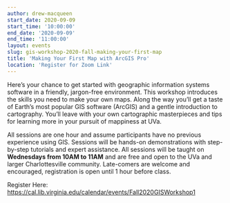 ```yaml
---
author: drew-macqueen
start_date: 2020-09-09
start_time: '10:00:00'
end_date: '2020-09-09'
end_time: '11:00:00'
layout: events
slug: gis-workshop-2020-fall-making-your-first-map
title: 'Making Your First Map with ArcGIS Pro'
location: 'Register for Zoom Link'
---
```


Here’s your chance to get started with geographic information systems software in a friendly, jargon-free environment.  This workshop introduces the skills you need to make your own maps.  Along the way you’ll get a taste of Earth’s most popular GIS software (ArcGIS) and a gentle introduction to cartography. You’ll leave with your own cartographic masterpieces and tips for learning more in your pursuit of mappiness at UVa.  

All sessions are one hour and assume participants have no previous experience using GIS.  Sessions will be hands-on demonstrations with step-by-step tutorials and expert assistance.  All sessions will be taught on **Wednesdays from 10AM to 11AM** and are free and open to the UVa and larger Charlottesville community. Late-comers are welcome and encouraged, registration is open until 1 hour before class.

Register Here: https://cal.lib.virginia.edu/calendar/events/Fall2020GISWorkshop1
